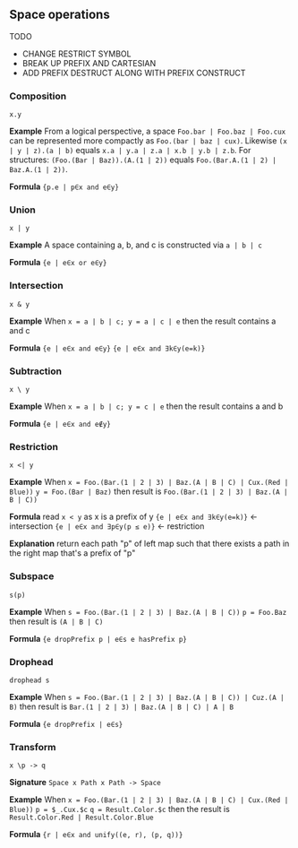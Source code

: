 ## Space operations

TODO
- CHANGE RESTRICT SYMBOL
- BREAK UP PREFIX AND CARTESIAN
- ADD PREFIX DESTRUCT ALONG WITH PREFIX CONSTRUCT

### Composition
`x.y`

**Example**
From a logical perspective, a space `Foo.bar | Foo.baz | Foo.cux` can be represented more compactly as `Foo.(bar | baz | cux)`.
Likewise `(x | y | z).(a | b)` equals `x.a | y.a | z.a | x.b | y.b | z.b`.
For structures: `(Foo.(Bar | Baz)).(A.(1 | 2))` equals `Foo.(Bar.A.(1 | 2) | Baz.A.(1 | 2))`.

**Formula**
`{p.e | p∈x and e∈y}`

### Union
`x | y`

**Example**
A space containing a, b, and c is constructed via `a | b | c`

**Formula**
`{e | e∈x or e∈y}`

### Intersection
`x & y`

**Example**
When `x = a | b | c; y = a | c | e` then the result contains a and c

**Formula**
`{e | e∈x and e∈y}`
`{e | e∈x and ∃k∈y(e=k)}`

### Subtraction
`x \ y`

**Example**
When `x = a | b | c; y = c | e` then the result contains a and b

**Formula**
`{e | e∈x and e∉y}`

### Restriction
`x <| y`

**Example**
When `x = Foo.(Bar.(1 | 2 | 3) | Baz.(A | B | C) | Cux.(Red | Blue))`
     `y = Foo.(Bar | Baz)` then result is
     `Foo.(Bar.(1 | 2 | 3) | Baz.(A | B | C))`

**Formula**
read `x < y` as x is a prefix of y 
`{e | e∈x and ∃k∈y(e=k)}` <- intersection
`{e | e∈x and ∃p∈y(p ≤ e)}` <- restriction

**Explanation**
return each path "p" of left map 
 such that there exists a path in the right map that's a prefix of "p"

### Subspace
`s(p)`

**Example**
When `s = Foo.(Bar.(1 | 2 | 3) | Baz.(A | B | C))`
     `p = Foo.Baz` then result is
     `(A | B | C)`

**Formula**
`{e dropPrefix p | e∈s e hasPrefix p}`

### Drophead
`drophead s`

**Example**
When `s = Foo.(Bar.(1 | 2 | 3) | Baz.(A | B | C)) | Cuz.(A | B)` then result is
     `Bar.(1 | 2 | 3) | Baz.(A | B | C) | A | B`

**Formula**
`{e dropPrefix | e∈s}`

### Transform
`x \p -> q`

**Signature** `Space x Path x Path -> Space`

**Example** 
When `x = Foo.(Bar.(1 | 2 | 3) | Baz.(A | B | C) | Cux.(Red | Blue))`
     `p = $_.Cux.$c`
     `q = Result.Color.$c` then the result is
     `Result.Color.Red | Result.Color.Blue`

**Formula**
`{r | e∈x and unify((e, r), (p, q))}`
